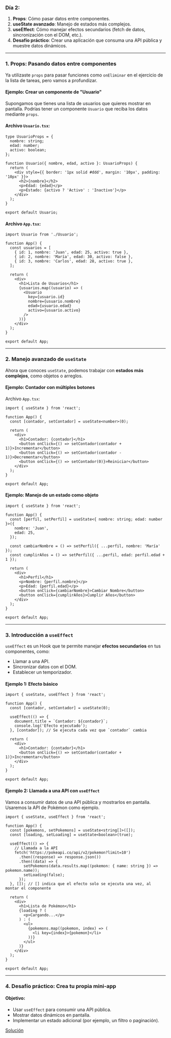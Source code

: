 
### **Día 2:**
1. **Props**: Cómo pasar datos entre componentes.
2. **useState avanzado**: Manejo de estados más complejos.
3. **useEffect**: Cómo manejar efectos secundarios (fetch de datos, sincronización con el DOM, etc.).
4. **Desafío práctico**: Crear una aplicación que consuma una API pública y muestre datos dinámicos.

---

### **1. Props: Pasando datos entre componentes**
Ya utilizaste `props` para pasar funciones como `onEliminar` en el ejercicio de la lista de tareas, pero vamos a profundizar.

#### Ejemplo: Crear un componente de "Usuario"
Supongamos que tienes una lista de usuarios que quieres mostrar en pantalla. Podrías tener un componente `Usuario` que reciba los datos mediante `props`.

#### Archivo `Usuario.tsx`:
```tsx
type UsuarioProps = {
  nombre: string;
  edad: number;
  activo: boolean;
};

function Usuario({ nombre, edad, activo }: UsuarioProps) {
  return (
    <div style={{ border: '1px solid #ddd', margin: '10px', padding: '10px' }}>
      <h2>{nombre}</h2>
      <p>Edad: {edad}</p>
      <p>Estado: {activo ? 'Activo' : 'Inactivo'}</p>
    </div>
  );
}

export default Usuario;
```

#### Archivo `App.tsx`:
```tsx
import Usuario from './Usuario';

function App() {
  const usuarios = [
    { id: 1, nombre: 'Juan', edad: 25, activo: true },
    { id: 2, nombre: 'María', edad: 30, activo: false },
    { id: 3, nombre: 'Carlos', edad: 28, activo: true },
  ];

  return (
    <div>
      <h1>Lista de Usuarios</h1>
      {usuarios.map((usuario) => (
        <Usuario
          key={usuario.id}
          nombre={usuario.nombre}
          edad={usuario.edad}
          activo={usuario.activo}
        />
      ))}
    </div>
  );
}

export default App;
```

---

### **2. Manejo avanzado de `useState`**
Ahora que conoces `useState`, podemos trabajar con **estados más complejos**, como objetos o arreglos.

#### Ejemplo: Contador con múltiples botones
Archivo `App.tsx`:
```tsx
import { useState } from 'react';

function App() {
  const [contador, setContador] = useState<number>(0);

  return (
    <div>
      <h1>Contador: {contador}</h1>
      <button onClick={() => setContador(contador + 1)}>Incrementar</button>
      <button onClick={() => setContador(contador - 1)}>Decrementar</button>
      <button onClick={() => setContador(0)}>Reiniciar</button>
    </div>
  );
}

export default App;
```

#### Ejemplo: Manejo de un estado como objeto
```tsx
import { useState } from 'react';

function App() {
  const [perfil, setPerfil] = useState<{ nombre: string; edad: number }>({
    nombre: 'Juan',
    edad: 25,
  });

  const cambiarNombre = () => setPerfil({ ...perfil, nombre: 'María' });
  const cumplirAños = () => setPerfil({ ...perfil, edad: perfil.edad + 1 });

  return (
    <div>
      <h1>Perfil</h1>
      <p>Nombre: {perfil.nombre}</p>
      <p>Edad: {perfil.edad}</p>
      <button onClick={cambiarNombre}>Cambiar Nombre</button>
      <button onClick={cumplirAños}>Cumplir Años</button>
    </div>
  );
}

export default App;
```

---

### **3. Introducción a `useEffect`**
`useEffect` es un Hook que te permite manejar **efectos secundarios** en tus componentes, como:
- Llamar a una API.
- Sincronizar datos con el DOM.
- Establecer un temporizador.

#### Ejemplo 1: Efecto básico
```tsx
import { useState, useEffect } from 'react';

function App() {
  const [contador, setContador] = useState(0);

  useEffect(() => {
    document.title = `Contador: ${contador}`;
    console.log('Efecto ejecutado');
  }, [contador]); // Se ejecuta cada vez que `contador` cambia

  return (
    <div>
      <h1>Contador: {contador}</h1>
      <button onClick={() => setContador(contador + 1)}>Incrementar</button>
    </div>
  );
}

export default App;
```

#### Ejemplo 2: Llamada a una API con `useEffect`
Vamos a consumir datos de una API pública y mostrarlos en pantalla. Usaremos la API de Pokémon como ejemplo.

```tsx
import { useState, useEffect } from 'react';

function App() {
  const [pokemons, setPokemons] = useState<string[]>([]);
  const [loading, setLoading] = useState<boolean>(true);

  useEffect(() => {
    // Llamada a la API
    fetch('https://pokeapi.co/api/v2/pokemon?limit=10')
      .then((response) => response.json())
      .then((data) => {
        setPokemons(data.results.map((pokemon: { name: string }) => pokemon.name));
        setLoading(false);
      });
  }, []); // [] indica que el efecto solo se ejecuta una vez, al montar el componente

  return (
    <div>
      <h1>Lista de Pokémon</h1>
      {loading ? (
        <p>Cargando...</p>
      ) : (
        <ul>
          {pokemons.map((pokemon, index) => (
            <li key={index}>{pokemon}</li>
          ))}
        </ul>
      )}
    </div>
  );
}

export default App;
```

---

### **4. Desafío práctico: Crea tu propia mini-app**
#### Objetivo:
- Usar `useEffect` para consumir una API pública.
- Mostrar datos dinámicos en pantalla.
- Implementar un estado adicional (por ejemplo, un filtro o paginación).

[Solución](../ejercicios/ejercicio-02/README.md)